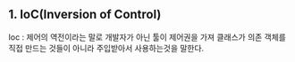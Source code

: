 ## 1. IoC(Inversion of Control)
Ioc : 제어의 역전이라는 말로 개발자가 아닌 툴이 제어권을 가져 클래스가 의존 객체를 직접 만드는 것들이 아니라 주입받아서 사용하는것을 말한다.
